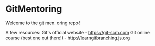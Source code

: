 # GitMentoring

Welcome to the git men. oring repo!

A few resources:
Git's official website - https://git-scm.com
Git online course (best one out there!) - http://learngitbranching.js.org
